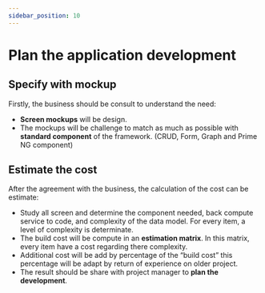 ```yaml
---
sidebar_position: 10
---
```


# Plan the application development

## Specify with mockup
Firstly, the business should be consult to understand the need:
- **Screen mockups** will be design. 
- The mockups will be challenge to match as much as possible with **standard component** of the framework. (CRUD, Form, Graph and Prime NG component)

## Estimate the cost
After the agreement with the business, the calculation of the cost can be estimate:
- Study all screen and determine the component needed, back compute service to code, and complexity of the data model. For every item, a level of complexity is determinate.
- The build cost will be compute in an **estimation matrix**. In this matrix, every item have a cost regarding there complexity.
- Additional cost will be add by percentage of the “build cost” this percentage will be adapt by return of experience on older project.
- The result should be share with project manager to **plan the development**.